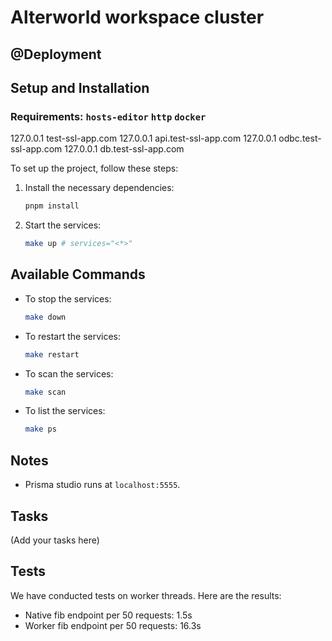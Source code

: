 # Alterworld workspace cluster

## @Deployment

## Setup and Installation

### Requirements: `hosts-editor` `http` `docker`

127.0.0.1 test-ssl-app.com
127.0.0.1 api.test-ssl-app.com
127.0.0.1 odbc.test-ssl-app.com
127.0.0.1 db.test-ssl-app.com

To set up the project, follow these steps:

1. Install the necessary dependencies:

   ```sh
   pnpm install
   ```

2. Start the services:

   ```sh
   make up # services="<*>"
   ```

## Available Commands

- To stop the services:

  ```sh
  make down
  ```

- To restart the services:

  ```sh
  make restart
  ```

- To scan the services:

  ```sh
  make scan
  ```

- To list the services:

  ```sh
  make ps
  ```

## Notes

- Prisma studio runs at `localhost:5555`.

## Tasks

(Add your tasks here)

## Tests

We have conducted tests on worker threads. Here are the results:

- Native fib endpoint per 50 requests: 1.5s
- Worker fib endpoint per 50 requests: 16.3s
